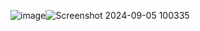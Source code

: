 ![image](https://github.com/user-attachments/assets/7f2e64b7-5104-4b85-a684-0538a6eb8f7f)![Screenshot 2024-09-05 100335](https://github.com/user-attachments/assets/148f59ff-db4e-46c2-8337-5dfe914bf572)
